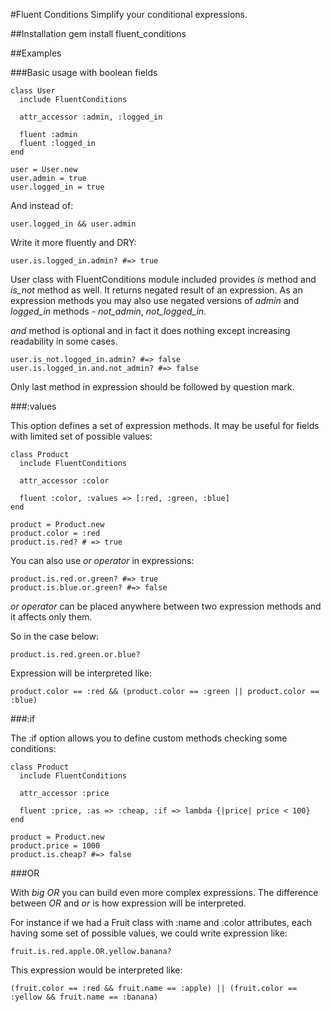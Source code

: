 #Fluent Conditions
Simplify your conditional expressions.

##Installation
    gem install fluent_conditions

##Examples

###Basic usage with boolean fields

    class User
      include FluentConditions

      attr_accessor :admin, :logged_in

      fluent :admin
      fluent :logged_in
    end

    user = User.new
    user.admin = true
    user.logged_in = true

And instead of:

    user.logged_in && user.admin

Write it more fluently and DRY:

    user.is.logged_in.admin? #=> true

User class with FluentConditions module included provides *is* method and *is_not* method as well. It returns negated result of an expression. As an expression methods you may also use negated versions of *admin* and *logged_in* methods - *not_admin*, *not_logged_in*.

*and* method is optional and in fact it does nothing except increasing readability in some cases.

    user.is_not.logged_in.admin? #=> false
    user.is.logged_in.and.not_admin? #=> false

Only last method in expression should be followed by question mark.

###:values

This option defines a set of expression methods. It may be useful for fields with limited set of possible values:

    class Product
      include FluentConditions

      attr_accessor :color

      fluent :color, :values => [:red, :green, :blue]
    end

    product = Product.new
    product.color = :red
    product.is.red? # => true

You can also use *or operator* in expressions:

    product.is.red.or.green? #=> true
    product.is.blue.or.green? #=> false

*or operator* can be placed anywhere between two expression methods and it affects only them.

So in the case below:

    product.is.red.green.or.blue?

Expression will be interpreted like:

    product.color == :red && (product.color == :green || product.color == :blue)

###:if

The :if option allows you to define custom methods checking some conditions:

    class Product
      include FluentConditions

      attr_accessor :price

      fluent :price, :as => :cheap, :if => lambda {|price| price < 100}
    end

    product = Product.new
    product.price = 1000
    product.is.cheap? #=> false

###OR

With *big OR* you can build even more complex expressions. The difference between *OR* and *or* is how expression will be interpreted.

For instance if we had a Fruit class with :name and :color attributes, each having some set of possible values, we could write expression like:

    fruit.is.red.apple.OR.yellow.banana?

This expression would be interpreted like:
    
    (fruit.color == :red && fruit.name == :apple) || (fruit.color == :yellow && fruit.name == :banana)
